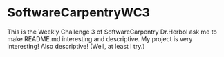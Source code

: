 # SoftwareCarpentryWC3
This is the Weekly Challenge 3 of SoftwareCarpentry
Dr.Herbol ask me to make README.md interesting and descriptive.
My project is very interesting! Also descriptive!
(Well, at least l try.)

